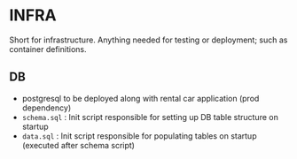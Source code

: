 # INFRA

Short for infrastructure. Anything needed for testing or deployment; such as container definitions. 

## DB 
- postgresql to be deployed along with rental car application (prod dependency)
- `schema.sql` : Init script responsible for setting up DB table structure on startup 
- `data.sql` : Init script responsible for populating tables on startup (executed after schema script)  